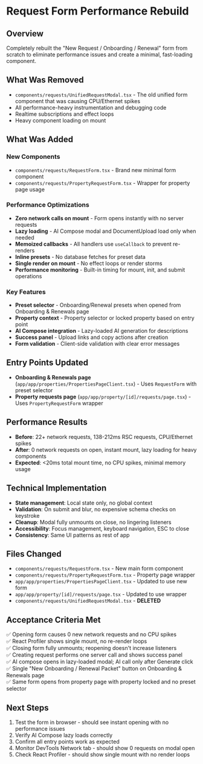 # Request Form Performance Rebuild

## Overview
Completely rebuilt the "New Request / Onboarding / Renewal" form from scratch to eliminate performance issues and create a minimal, fast-loading component.

## What Was Removed
- `components/requests/UnifiedRequestModal.tsx` - The old unified form component that was causing CPU/Ethernet spikes
- All performance-heavy instrumentation and debugging code
- Realtime subscriptions and effect loops
- Heavy component loading on mount

## What Was Added

### New Components
- `components/requests/RequestForm.tsx` - Brand new minimal form component
- `components/requests/PropertyRequestForm.tsx` - Wrapper for property page usage

### Performance Optimizations
- **Zero network calls on mount** - Form opens instantly with no server requests
- **Lazy loading** - AI Compose modal and DocumentUpload load only when needed
- **Memoized callbacks** - All handlers use `useCallback` to prevent re-renders
- **Inline presets** - No database fetches for preset data
- **Single render on mount** - No effect loops or render storms
- **Performance monitoring** - Built-in timing for mount, init, and submit operations

### Key Features
- **Preset selector** - Onboarding/Renewal presets when opened from Onboarding & Renewals page
- **Property context** - Property selector or locked property based on entry point
- **AI Compose integration** - Lazy-loaded AI generation for descriptions
- **Success panel** - Upload links and copy actions after creation
- **Form validation** - Client-side validation with clear error messages

## Entry Points Updated
- **Onboarding & Renewals page** (`app/app/properties/PropertiesPageClient.tsx`) - Uses `RequestForm` with preset selector
- **Property requests page** (`app/app/property/[id]/requests/page.tsx`) - Uses `PropertyRequestForm` wrapper

## Performance Results
- **Before**: 22+ network requests, 138-212ms RSC requests, CPU/Ethernet spikes
- **After**: 0 network requests on open, instant mount, lazy loading for heavy components
- **Expected**: <20ms total mount time, no CPU spikes, minimal memory usage

## Technical Implementation
- **State management**: Local state only, no global context
- **Validation**: On submit and blur, no expensive schema checks on keystroke
- **Cleanup**: Modal fully unmounts on close, no lingering listeners
- **Accessibility**: Focus management, keyboard navigation, ESC to close
- **Consistency**: Same UI patterns as rest of app

## Files Changed
- `components/requests/RequestForm.tsx` - New main form component
- `components/requests/PropertyRequestForm.tsx` - Property page wrapper
- `app/app/properties/PropertiesPageClient.tsx` - Updated to use new form
- `app/app/property/[id]/requests/page.tsx` - Updated to use wrapper
- `components/requests/UnifiedRequestModal.tsx` - **DELETED**

## Acceptance Criteria Met
✅ Opening form causes 0 new network requests and no CPU spikes  
✅ React Profiler shows single mount, no re-render loops  
✅ Closing form fully unmounts; reopening doesn't increase listeners  
✅ Creating request performs one server call and shows success panel  
✅ AI compose opens in lazy-loaded modal; AI call only after Generate click  
✅ Single "New Onboarding / Renewal Packet" button on Onboarding & Renewals page  
✅ Same form opens from property page with property locked and no preset selector  

## Next Steps
1. Test the form in browser - should see instant opening with no performance issues
2. Verify AI Compose lazy loads correctly
3. Confirm all entry points work as expected
4. Monitor DevTools Network tab - should show 0 requests on modal open
5. Check React Profiler - should show single mount with no render loops
